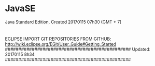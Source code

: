 # JavaSE
Java Standard Edition, Created 20170115 07h30 (GMT + 7)
#
ECLIPSE IMPORT GIT REPOSITORIES FROM GITHUB:
http://wiki.eclipse.org/EGit/User_Guide#Getting_Started
###############################################
Updated: 20170115 8h34
###############################################
